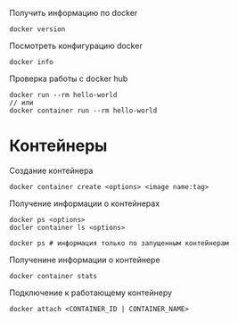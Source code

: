 Получить информацию по docker
```shell
docker version
```
Посмотреть конфигурацию docker
```shell
docker info
```
Проверка работы с docker hub
```shell
docker run --rm hello-world
// или
docker container run --rm hello-world
```
# Контейнеры
Создание контейнера
```shell
docker container create <options> <image name:tag>
```
Получение информации о контейнерах
```shell
docker ps <options>
docler container ls <options>

docker ps # информация только по запущенным контейнерам
```
Полученине информации о контейнере
```shell
docker container stats
```
Подключение к работающему контейнеру
```shell
docker attach <CONTAINER_ID | CONTAINER_NAME>
```
